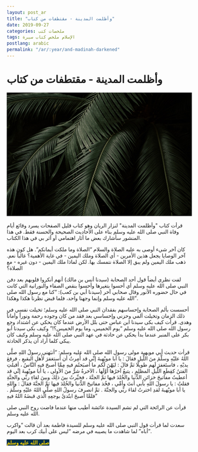 ```yaml
---
layout: post_ar
title: "وأظلمت المدينة - مقتطفات من كتاب"
date: 2019-09-27
categories: ملخصات كتب
tags: الإسلام ملخص كتاب سيرة
postlang: arabic
permalink: "/ar/:year/and-madinah-darkened"
---
```




# وأظلمت المدينة - مقتطفات من كتاب

<img class="featured-image"
  src="/assets/images/2019/madinah-darkened.jpg" />

قرأت كتاب "وأظلمت المدينة" لنزار الريان وهو كتاب قليل الصفحات يسرد وقائع أيام وفاة النبي صلى الله عليه وسلم بناء على الأحاديث الصحيحة والحسنة فقط. في هذا المنشور سأشارك بعض ما أثار اهتمامي أو أثر بي في هذا الكتاب.

كان آخر شيء أوصى به عليه الصلاة والسلام “الصلاة وما ملكت أيمانكم”. هل كون هذه آخر الوصايا يجعل هذين الأمرين - أي الصلاة وملك اليمين - في غاية الأهمية؟ غالباً نعم. ذهب ملك اليمين ولم يبق إلا الصلاة نتمسك بها. لكن لماذا ملك اليمين - دون غيره - مع الصلاة؟

لفت نظري أيضاً قول أحد الصحابة (سيدنا أنس بن مالك) أنهم أنكروا قلوبهم بعد دفن النبي صلى الله عليه وسلم أي أحسوا بتغيرها وأحسوا بنقص الصفاء والنورانية التي كانت في حال حضوره الأنور وقال صحابي آخر (سيدنا أبي بن كعب): “كنا مع رسول الله صلى الله عليه وسلم وإنما وجهنا واحد، فلما قبض نظرنا هكذا وهكذا”.

أحسست بألم الصحابة وإحساسهم بفقدان النبي صلى الله عليه وسلم؛ تخيلت نفسي في ذلك الزمان وتخيلت ألمي وحزني وإحساسي بعد فقد من كان وجوده رحمة ونوراً وأماناً وهدى. قرأت كيف بكى سيدنا ابن عباس حتى بلل الأرض عندما كان يحكي عن اشتداد وجع رسول الله صلى الله عليه وسلم “يوم الخميس، وما يوم الخميس؟!” وكيف بكى سيدنا أبو بكر على المنبر عندما بدأ يحكي عن حادثة في عهد النبي صلى الله عليه وسلم وكيف كان يبكي كلما أراد أن يذكر الحادثة. 

قرأت حديث أبي مويهبة مولى رسول الله صلى الله عليه وسلم: “أنبَهني رسولُ اللهِ صلَّى اللهُ عليْهِ وسلَّمَ منَ اللَّيلِ فقالَ : يا أبا مويْهِبةَ إنِّي قد أُمِرتُ أن أستغفرَ لأَهلِ البقيعِ ، فرفعَ يديْهِ ، فاستَغفرَ لَهم طويلًا ثمَّ قالَ : ليَهْنَ لَكم ما أصبَحتُم فيهِ مِمَّا أصبحَ فيهِ النَّاسُ ، أقبلتِ الفتنُ كقِطَعِ اللَّيلِ المظلِمِ ، يتبعُ آخرُها أوَّلَها ، الآخرةُ شرٌّ منَ الأولى ، يا أبا مويْهبةَ إنِّي قد أعطيتُ مفاتيحَ خزائنِ الدُّنيا والخُلدَ فيها ثمَّ الجنَّةَ ، فخيِّرتُ بينَ ذلِكَ وبينَ لقاءِ ربِّي والجنَّةِ فقلتُ : يا رسولَ اللهِ بأبي أنتَ وأمِّي ، فخُذ مفاتيحَ الدُّنيا والخُلدَ فيها ثمَّ الجنَّةَ فقالَ : واللهِ يا أبا مويْهبةَ لقدِ اخترتُ لقاءَ ربِّي والجنَّةَ . ثمَّ انصرفَ رسولُ اللهِ صلَّى اللهُ عليْهِ وسلَّمَ . فلمَّا أصبحَ ابتُدئَ بوجعِهِ الَّذي قبضَهُ اللهُ فيهِ”

قرأت عن الرائحة التي لم تشم السيدة عائشة أطيب منها عندما فاضت روح النبي صلى الله عليه وسلم.

سعدت لما قرأت قول النبي صلى الله عليه وسلم للسيدة فاطمة بعد أن قالت “واكرب أباه” لما شاهدت ما يصيبه في مرضه “ليس على أبيك كرب بعد اليوم”.

<span style="color:gold; background:#003049; font-weight:bold"> صلى الله عليه وسلم </span>